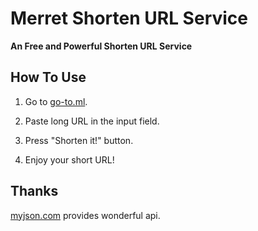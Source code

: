 # Merret Shorten URL Service

**An Free and Powerful Shorten URL Service**

## How To Use

1. Go to [go-to.ml](https://go-to.ml/console).

2. Paste long URL in the input field.

3. Press "Shorten it!" button.

4. Enjoy your short URL!

## Thanks

[myjson.com](https://myjson.com) provides wonderful api.
